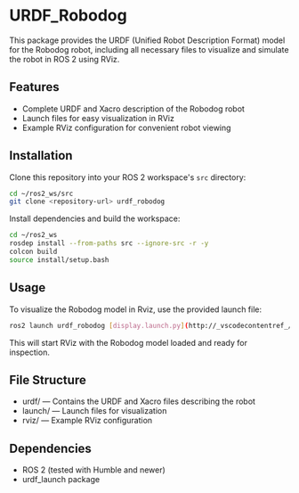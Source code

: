 # URDF_Robodog

This package provides the URDF (Unified Robot Description Format) model for the Robodog robot, including all necessary files to visualize and simulate the robot in ROS 2 using RViz.

## Features

- Complete URDF and Xacro description of the Robodog robot
- Launch files for easy visualization in RViz
- Example RViz configuration for convenient robot viewing

## Installation

Clone this repository into your ROS 2 workspace's `src` directory:

```sh
cd ~/ros2_ws/src
git clone <repository-url> urdf_robodog
```
Install dependencies and build the workspace:
```sh
cd ~/ros2_ws
rosdep install --from-paths src --ignore-src -r -y
colcon build
source install/setup.bash
```

## Usage
To visualize the Robodog model in Rviz, use the provided launch file:

```sh
ros2 launch urdf_robodog [display.launch.py](http://_vscodecontentref_/0)
```

This will start RViz with the Robodog model loaded and ready for inspection.

## File Structure
- urdf/ — Contains the URDF and Xacro files describing the robot
- launch/ — Launch files for visualization
- rviz/ — Example RViz configuration
## Dependencies
- ROS 2 (tested with Humble and newer)
- urdf_launch package

